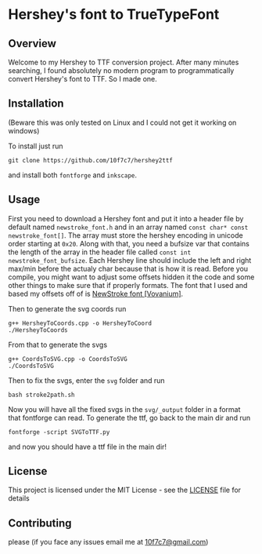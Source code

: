 # Hershey's font to TrueTypeFont

## Overview

Welcome to my Hershey to TTF conversion project. After many minutes searching, I found absolutely no modern program to programmatically convert Hershey's font to TTF. So I made one.

## Installation
(Beware this was only tested on Linux and I could not get it working on windows)

To install just run

    git clone https://github.com/10f7c7/hershey2ttf

and install both `fontforge` and `inkscape`.

## Usage
First you need to download a Hershey font and put it into a header file by default named `newstroke_font.h` and in an array named `const char* const newstroke_font[]`. The array must store the hershey encoding in unicode order starting at `0x20`. Along with that, you need a bufsize var that contains the length of the array in the header file called `const int newstroke_font_bufsize`. Each Hershey line should include the left and right max/min before the actualy char because that is how it is read. Before you compile, you might want to adjust some offsets hidden it the code and some other things to make sure that if properly formats. The font that I used and based my offsets off of is [NewStroke font [Vovanium]](https://vovanium.ru/sledy/newstroke/en).

Then to generate the svg coords run

    g++ HersheyToCoords.cpp -o HersheyToCoord 
    ./HersheyToCoords

From that to generate the svgs 

    g++ CoordsToSVG.cpp -o CoordsToSVG
    ./CoordsToSVG

Then to fix the svgs, enter the `svg` folder and run

    bash stroke2path.sh

Now you will have all the fixed svgs in the `svg/_output` folder in a format that fontforge can read. To generate the ttf, go back to the main dir and run

    fontforge -script SVGToTTF.py

and now you should have a ttf file in the main dir!


## License
This project is licensed under the MIT License - see the [LICENSE](https://github.com/10f7c7/hershey2TTF/blob/master/LICENCE) file for details

## Contributing
please (if you face any issues email me at 10f7c7@gmail.com)
